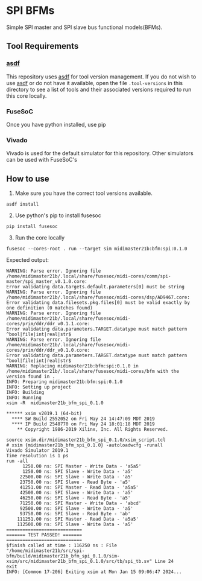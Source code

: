 # SPI BFMs

Simple SPI master and SPI slave bus functional models(BFMs).

## Tool Requirements

### [asdf](https://asdf-vm.com/guide/getting-started.html)

This repository uses [asdf](https://asdf-vm.com/guide/getting-started.html) for tool version management. If you do not wish to use [asdf](https://asdf-vm.com/guide/getting-started.html) or do not have it available, open the file `.tool-versions` in this directory to see a list of tools and their associated versions required to run this core locally.

### FuseSoC

Once you have python installed, use pip

### Vivado

Vivado is used for the default simulator for this repository. Other simulators can be used with FuseSoC's


## How to use

1. Make sure you have the correct tool versions available.

`asdf install`


2. Use python's pip to install fusesoc

`pip install fusesoc`


3. Run the core locally

`fusesoc --cores-root . run --target sim midimaster21b:bfm:spi:0.1.0`

Expected output:
```
WARNING: Parse error. Ignoring file /home/midimaster21b/.local/share/fusesoc/midi-cores/comm/spi-master/spi_master_v0.1.0.core:
Error validating data.targets.default.parameters[0] must be string
WARNING: Parse error. Ignoring file /home/midimaster21b/.local/share/fusesoc/midi-cores/dsp/AD9467.core:
Error validating data.filesets.pkg.files[0] must be valid exactly by one definition (0 matches found)
WARNING: Parse error. Ignoring file /home/midimaster21b/.local/share/fusesoc/midi-cores/prim/ddr/ddr_v0.1.1.core:
Error validating data.parameters.TARGET.datatype must match pattern ^bool|file|int|real|str$
WARNING: Parse error. Ignoring file /home/midimaster21b/.local/share/fusesoc/midi-cores/prim/ddr/ddr_v0.1.0.core:
Error validating data.parameters.TARGET.datatype must match pattern ^bool|file|int|real|str$
WARNING: Replacing midimaster21b:bfm:spi:0.1.0 in /home/midimaster21b/.local/share/fusesoc/midi-cores/bfm with the version found in .
INFO: Preparing midimaster21b:bfm:spi:0.1.0
INFO: Setting up project
INFO: Building
INFO: Running
xsim -R  midimaster21b_bfm_spi_0.1.0

****** xsim v2019.1 (64-bit)
  **** SW Build 2552052 on Fri May 24 14:47:09 MDT 2019
  **** IP Build 2548770 on Fri May 24 18:01:18 MDT 2019
    ** Copyright 1986-2019 Xilinx, Inc. All Rights Reserved.

source xsim.dir/midimaster21b_bfm_spi_0.1.0/xsim_script.tcl
# xsim {midimaster21b_bfm_spi_0.1.0} -autoloadwcfg -runall
Vivado Simulator 2019.1
Time resolution is 1 ps
run -all
	  1250.00 ns: SPI Master - Write Data - 'a5a5'
	  1250.00 ns: SPI Slave - Write Data - 'a5'
	 22500.00 ns: SPI Slave - Write Data - 'a5'
	 23750.00 ns: SPI Slave - Read Byte - 'a5'
	 41251.00 ns: SPI Master - Read Data - 'a5a5'
	 42500.00 ns: SPI Slave - Write Data - 'a5'
	 46250.00 ns: SPI Slave - Read Byte - 'a5'
	 71250.00 ns: SPI Master - Write Data - 'abcd'
	 92500.00 ns: SPI Slave - Write Data - 'a5'
	 93750.00 ns: SPI Slave - Read Byte - 'ab'
	111251.00 ns: SPI Master - Read Data - 'a5a5'
	112500.00 ns: SPI Slave - Write Data - 'a5'
============================
======= TEST PASSED! =======
============================
$finish called at time : 116250 ns : File "/home/midimaster21b/src/spi-bfm/build/midimaster21b_bfm_spi_0.1.0/sim-xsim/src/midimaster21b_bfm_spi_0.1.0/src/tb/spi_tb.sv" Line 24
exit
INFO: [Common 17-206] Exiting xsim at Mon Jan 15 09:06:47 2024...
```
